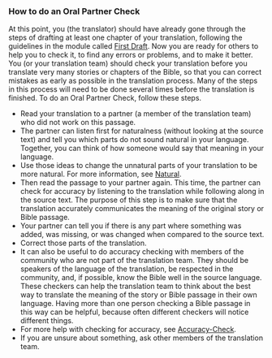 
### How to do an Oral Partner Check

At this point, you (the translator) should have already gone through the steps of drafting at least one chapter of your translation, following the guidelines in the module called [First Draft](../../translate/first-draft/01.md). Now you are ready for others to help you to check it, to find any errors or problems, and to make it better. You (or your translation team) should check your translation before you translate very many stories or chapters of the Bible, so that you can correct mistakes as early as possible in the translation process. Many of the steps in this process will need to be done several times before the translation is finished. To do an Oral Partner Check, follow these steps.

* Read your translation to a partner (a member of the translation team) who did not work on this passage.  
* The partner can listen first for naturalness (without looking at the source text) and tell you which parts do not sound natural in your language. Together, you can think of how someone would say that meaning in your language.  
* Use those ideas to change the unnatural parts of your translation to be more natural. For more information, see [Natural](../natural/01.md). 
* Then read the passage to your partner again. This time, the partner can check for accuracy by listening to the translation while following along in the source text. The purpose of this step is to make sure that the translation accurately communicates the meaning of the original story or Bible passage.   
* Your partner can tell you if there is any part where something was added, was missing, or was changed when compared to the source text.  
* Correct those parts of the translation.  
* It can also be useful to do accuracy checking with members of the community who are not part of the translation team. They should be speakers of the language of the translation, be respected in the community, and, if possible, know the Bible well in the source language. These checkers can help the translation team to think about the best way to translate the meaning of the story or Bible passage in their own language. Having more than one person checking a Bible passage in this way can be helpful, because often different checkers will notice different things.
* For more help with checking for accuracy, see [Accuracy-Check](../accuracy-check/01.md). 
* If you are unsure about something, ask other members of the translation team.
